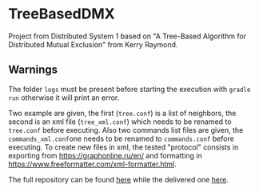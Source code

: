 # TreeBasedDMX
Project from Distributed System 1 based on "A Tree-Based Algorithm for Distributed Mutual Exclusion" from Kerry Raymond. 

## Warnings 
The folder `logs` must be present before starting the execution with `gradle run` otherwise it will print an error.

Two example are given, the first (`tree.conf`) is a list of neighbors, the second is an xml file (`tree_xml.conf`) which needs to be renamed to `tree.conf` before executing. Also two commands list files are given, the `commands_xml.conf`one needs to be renamed to `commands.conf` before executing. To create new files in xml, the tested "protocol" consists in exporting from https://graphonline.ru/en/ and formatting in https://www.freeformatter.com/xml-formatter.html.  

The full repository can be found [here](https://github.com/icosac/TreeBasedDMX) while the delivered one [here](https://github.com/icosac/TreeBasedDMX/tree/Delivery).  
